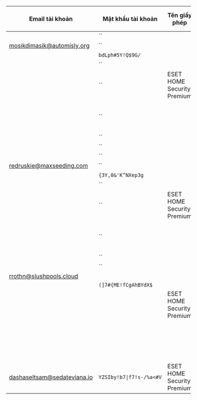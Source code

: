 | Email tài khoản | Mật khẩu tài khoản | Tên giấy phép | Khóa giấy phép | Ngày hết hạn |
|-----------------|--------------------|---------------|---------------|--------------|
|  | `` |  | `` |  |
| mosikdimasik@automisly.org | `` |  | `` |  |
|  | `bdLph#5Y!Q$9G/` |  | `` |  |
|  | `` |  | `` |  |
|  | `` | ESET HOME Security Premium | `` |  |
|  | `` |  | `HK8A-X3J2-DDMJ-4XJU-S7DW` |  |
|  | `` |  | `` | 16.08.2025 |
|  | `` |  | `` |  |
|  | `` |  | `` |  |
| redruskie@maxseeding.com | `` |  | `` |  |
|  | `{3Y,0&'K^NXep3g` |  | `` |  |
|  | `` |  | `` |  |
|  | `` | ESET HOME Security Premium | `` |  |
|  | `` |  | `FKUA-XNPK-RBC2-3S2H-WGSM` |  |
|  | `` |  | `` | 16.08.2025 |
|  | `` |  | `` |  |
| rrothn@slushpools.cloud |  |  |  |  |
|  | `(]7#{ME!fCgAhBYdX$` |  |  |  |
|  |  | ESET HOME Security Premium |  |  |
|  |  |  | `8TNC-X64S-MHK2-VG5H-HC94` |  |
|  |  |  |  | 16.08.2025 |
| dashaseltsam@sedateviana.io | `YZSIby!b7\|f7!s-/%a<#V` | ESET HOME Security Premium | `XWBR-XC6P-ENBS-GUKC-V24W` | 16.08.2025 |
